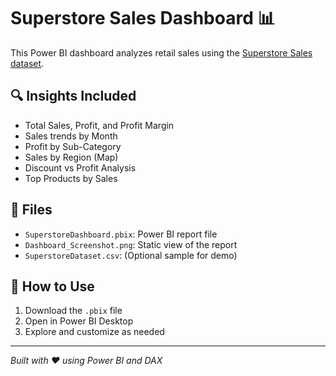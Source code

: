 # Superstore Sales Dashboard 📊

This Power BI dashboard analyzes retail sales using the [Superstore Sales dataset](https://www.kaggle.com/datasets/vivek468/superstore-dataset-final).

## 🔍 Insights Included
- Total Sales, Profit, and Profit Margin
- Sales trends by Month
- Profit by Sub-Category
- Sales by Region (Map)
- Discount vs Profit Analysis
- Top Products by Sales

## 📁 Files
- `SuperstoreDashboard.pbix`: Power BI report file
- `Dashboard_Screenshot.png`: Static view of the report
- `SuperstoreDataset.csv`: (Optional sample for demo)

## 🚀 How to Use
1. Download the `.pbix` file
2. Open in Power BI Desktop
3. Explore and customize as needed
---

*Built with ❤️ using Power BI and DAX*
